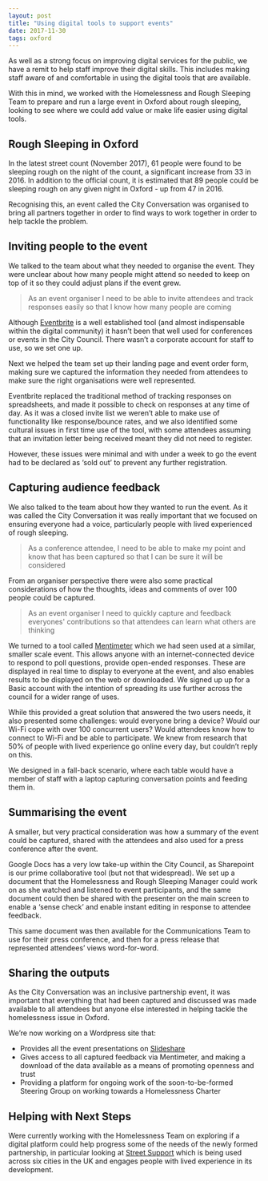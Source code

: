 ```yaml
---
layout: post
title: "Using digital tools to support events"
date: 2017-11-30
tags: oxford
---
```


As well as a strong focus on improving digital services for the public, we have a remit to help staff improve their digital skills. This includes making staff aware of and comfortable in using the digital tools that are available.

With this in mind, we worked with the Homelessness and Rough Sleeping Team to prepare and run a large event in Oxford about rough sleeping, looking to see where we could add value or make life easier using digital tools.

## Rough Sleeping in Oxford

In the latest street count (November 2017), 61 people were found to be sleeping rough on the night of the count, a significant increase from 33 in 2016. In addition to the official count, it is estimated that 89 people could be sleeping rough on any given night in Oxford - up from 47 in 2016.

Recognising this, an event called the City Conversation was organised to bring all partners together in order to find ways to work together in order to help tackle the problem.

## Inviting people to the event

We talked to the team about what they needed to organise the event. They were unclear about how many people might attend so needed to keep on top of it so they could adjust plans if the event grew.

> As an event organiser I need to be able to invite attendees and track responses easily so that I know how many people are coming

Although [Eventbrite](https://www.eventbrite.co.uk) is a well established tool (and almost indispensable within the digital community) it hasn’t been that well used for conferences or events in the City Council. There wasn’t a corporate account for staff to use, so we set one up.

Next we helped the team set up their landing page and event order form, making sure we captured the information they needed from attendees to make sure the right organisations were well represented.

Eventbrite replaced the traditional method of tracking responses on spreadsheets, and made it possible to check on responses at any time of day. As it was a closed invite list we weren’t able to make use of functionality like response/bounce rates, and we also identified some cultural issues in first time use of the tool, with some attendees assuming that an invitation letter being received meant they did not need to register.

However, these issues were minimal and with under a week to go the event had to be declared as ‘sold out’ to prevent any further registration.

## Capturing audience feedback

We also talked to the team about how they wanted to run the event. As it was called the City Conversation it was really important that we focused on ensuring everyone had a voice, particularly people with lived experienced of rough sleeping.

> As a conference attendee, I need to be able to make my point and know that has been captured so that I can be sure it will be considered

From an organiser perspective there were also some practical considerations of how the thoughts, ideas and comments of over 100 people could be captured.

> As an event organiser I need to quickly capture and feedback everyones' contributions so that attendees can learn what others are thinking

We turned to a tool called [Mentimeter](https://www.mentimeter.com) which we had seen used at a similar, smaller scale event. This allows anyone with an internet-connected device to respond to poll questions, provide open-ended responses. These are displayed in real time to display to everyone at the event, and also enables results to be displayed on the web or downloaded. We signed up up for a Basic account with the intention of spreading its use further across the council for a wider range of uses.

While this provided a great solution that answered the two users needs, it also presented some challenges: would everyone bring a device? Would our Wi-Fi cope with over 100 concurrent users? Would attendees know how to connect to Wi-Fi and be able to participate. We knew from research that 50% of people with lived experience go online every day, but couldn’t reply on this.

We designed in a fall-back scenario, where each table would have a member of staff with a laptop capturing conversation points and feeding them in.

## Summarising the event

A smaller, but very practical consideration was how a summary of the event could be captured, shared with the attendees and also used for a press conference after the event.

Google Docs has a very low take-up within the City Council, as Sharepoint is our prime collaborative tool (but not that widespread). We set up a document that the Homelessness and Rough Sleeping Manager could work on as she watched and listened to event participants, and the same document could then be shared with the presenter on the main screen to enable a ‘sense check’ and enable instant editing in response to attendee feedback.

This same document was then available for the Communications Team to use for their press conference, and then for a press release that represented attendees’ views word-for-word.

## Sharing the outputs

As the City Conversation was an inclusive partnership event, it was important that everything that had been captured and discussed was made available to all attendees but anyone else interested in helping tackle the homelessness issue in Oxford.

We’re now working on a Wordpress site that:

*   Provides all the event presentations on [Slideshare](https://www.slideshare.net)
*   Gives access to all captured feedback via Mentimeter, and making a download of the data available as a means of promoting openness and trust
*   Providing a platform for ongoing work of the soon-to-be-formed Steering Group on working towards a Homelessness Charter

## Helping with Next Steps

Were currently working with the Homelessness Team on exploring if a digital platform could help progress some of the needs of the newly formed partnership, in particular looking at [Street Support](https://streetsupport.net) which is being used across six cities in the UK and engages people with lived experience in its development.
